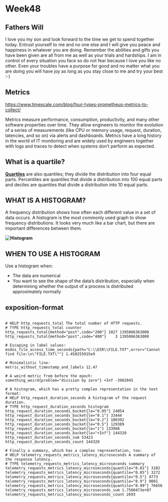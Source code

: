 # Week48

## Fathers Will

I love you my son and look forward to the time we get to spend together today.  Entrust yourself to me and no one else and I will give you peace and happiness in whatever you are doing.  Remember the abilities and gifts you have been given are all from me as well as your trials and hardships.  I am in control of every situation you face so do not fear because I love you like no other.  Even your troubles have a purpose for good and no matter what you are doing you will have joy as long as you stay close to me and try your best :-)

## Metrics

<https://www.timescale.com/blog/four-types-prometheus-metrics-to-collect/>

Metrics measure performance, consumption, productivity, and many other software properties over time. They allow engineers to monitor the evolution of a series of measurements (like CPU or memory usage, request, duration, latencies, and so on) via alerts and dashboards. Metrics have a long history in the world of IT monitoring and are widely used by engineers together with logs and traces to detect when systems don’t perform as expected.

## What is a quartile?

**[Quartiles](https://www.statisticshowto.com/probability-and-statistics/statistics-definitions/what-are-quartiles/)** are also quantiles; they divide the distribution into four equal parts. Percentiles are quantiles that divide a distribution into 100 equal parts and deciles are quantiles that divide a distribution into 10 equal parts.

## WHAT IS A HISTOGRAM?

A frequency distribution shows how often each different value in a set of data occurs. A histogram is the most commonly used graph to show frequency distributions. It looks very much like a bar chart, but there are important differences between them.

**![Histogram](https://asq.org/-/media/Images/Learn-About-Quality/Histogram/histogram.png)**

## WHEN TO USE A HISTOGRAM

Use a histogram when:

- The data are numerical
- You want to see the shape of the data’s distribution, especially when determining whether the output of a process is distributed approximately normally

## exposition-format

```exposition-format

# HELP http_requests_total The total number of HTTP requests.
# TYPE http_requests_total counter
http_requests_total{method="post",code="200"} 1027 1395066363000
http_requests_total{method="post",code="400"}    3 1395066363000

# Escaping in label values:
msdos_file_access_time_seconds{path="C:\\DIR\\FILE.TXT",error="Cannot find file:\n\"FILE.TXT\""} 1.458255915e9

# Minimalistic line:
metric_without_timestamp_and_labels 12.47

# A weird metric from before the epoch:
something_weird{problem="division by zero"} +Inf -3982045

# A histogram, which has a pretty complex representation in the text format:
# HELP http_request_duration_seconds A histogram of the request duration.
# TYPE http_request_duration_seconds histogram
http_request_duration_seconds_bucket{le="0.05"} 24054
http_request_duration_seconds_bucket{le="0.1"} 33444
http_request_duration_seconds_bucket{le="0.2"} 100392
http_request_duration_seconds_bucket{le="0.5"} 129389
http_request_duration_seconds_bucket{le="1"} 133988
http_request_duration_seconds_bucket{le="+Inf"} 144320
http_request_duration_seconds_sum 53423
http_request_duration_seconds_count 144320

# Finally a summary, which has a complex representation, too:
# HELP telemetry_requests_metrics_latency_microseconds A summary of the response latency.
# TYPE telemetry_requests_metrics_latency_microseconds summary
telemetry_requests_metrics_latency_microseconds{quantile="0.01"} 3102
telemetry_requests_metrics_latency_microseconds{quantile="0.05"} 3272
telemetry_requests_metrics_latency_microseconds{quantile="0.5"} 4773
telemetry_requests_metrics_latency_microseconds{quantile="0.9"} 9001
telemetry_requests_metrics_latency_microseconds{quantile="0.99"} 76656
telemetry_requests_metrics_latency_microseconds_sum 1.7560473e+07
telemetry_requests_metrics_latency_microseconds_count 2693

```
